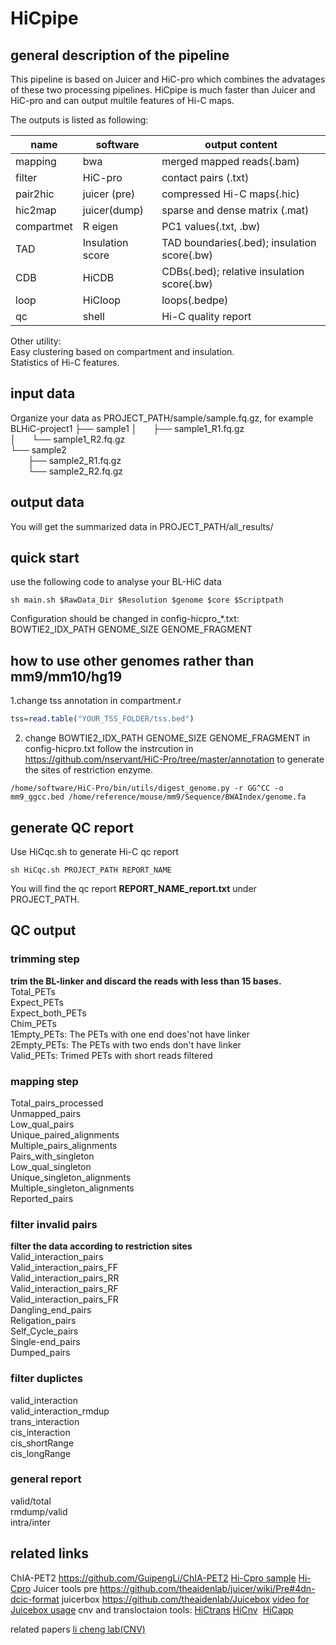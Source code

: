 # HiCpipe

## general description of the pipeline
This pipeline is based on Juicer and HiC-pro which combines the advatages of these two processing pipelines. HiCpipe is much faster than Juicer and HiC-pro and can output multile features of Hi-C maps.

The outputs is listed as following:  


| name | software | output content   |
| ------------ |--------------- | -----|
| mapping | bwa   | merged mapped reads(.bam) |
| filter | HiC-pro | contact pairs (.txt) |
| pair2hic | juicer (pre) | compressed Hi-C maps(.hic) |
| hic2map | juicer(dump) | sparse and dense matrix (.mat) |
| compartmet | R eigen | PC1 values(.txt, .bw) |
| TAD | Insulation score | TAD boundaries(.bed); insulation score(.bw) |
| CDB | HiCDB | CDBs(.bed); relative insulation score(.bw) |
| loop | HiCloop | loops(.bedpe) |
| qc | shell | Hi-C quality report |


Other utility:  
Easy clustering based on compartment and insulation.  
Statistics of Hi-C features.

## input data  
Organize your data as PROJECT_PATH/sample/sample.fq.gz, for example      
BLHiC-project1
├── sample1 
│ &ensp;&ensp;  ├── sample1_R1.fq.gz  
│ &ensp;&ensp;  └── sample1_R2.fq.gz  
└── sample2  
&ensp;&ensp;&ensp;&ensp;├── sample2_R1.fq.gz                         
&ensp;&ensp;&ensp;&ensp;└── sample2_R2.fq.gz     

## output data
You will get the summarized data in PROJECT_PATH/all_results/

## quick start 
use the following code to analyse your BL-HiC data
```shell
sh main.sh $RawData_Dir $Resolution $genome $core $Scriptpath
```

Configuration should be changed in config-hicpro_*.txt: BOWTIE2_IDX_PATH GENOME_SIZE  GENOME_FRAGMENT



## how to use other genomes rather than mm9/mm10/hg19
1.change tss annotation in compartment.r
```R
tss=read.table("YOUR_TSS_FOLDER/tss.bed")
```
2. change BOWTIE2_IDX_PATH GENOME_SIZE  GENOME_FRAGMENT in config-hicpro.txt
follow the instrcution in https://github.com/nservant/HiC-Pro/tree/master/annotation to generate the sites of restriction enzyme.
```shell
/home/software/HiC-Pro/bin/utils/digest_genome.py -r GG^CC -o mm9_ggcc.bed /home/reference/mouse/mm9/Sequence/BWAIndex/genome.fa
```

## generate QC report
Use HiCqc.sh to generate Hi-C qc report
```shell 
sh HiCqc.sh PROJECT_PATH REPORT_NAME
``` 
You will find the qc report **REPORT_NAME_report.txt** under PROJECT_PATH.
## QC output
### trimming step  
**trim the BL-linker and discard the reads with  less than 15 bases.**     
Total_PETs   
Expect_PETs    
Expect_both_PETs    
Chim_PETs  
1Empty_PETs: The PETs with one end does'not have linker    
2Empty_PETs: The PETs with two ends don't have linker   
Valid_PETs: Trimed PETs with short reads filtered    
### mapping step  
Total_pairs_processed  
Unmapped_pairs  
Low_qual_pairs  
Unique_paired_alignments  
Multiple_pairs_alignments  
Pairs_with_singleton  
Low_qual_singleton  
Unique_singleton_alignments  
Multiple_singleton_alignments  
Reported_pairs  
### filter invalid pairs  
**filter the data according to restriction sites**  
Valid_interaction_pairs  
Valid_interaction_pairs_FF  
Valid_interaction_pairs_RR  
Valid_interaction_pairs_RF  
Valid_interaction_pairs_FR  
Dangling_end_pairs  
Religation_pairs  
Self_Cycle_pairs  
Single-end_pairs  
Dumped_pairs  
### filter duplictes   
valid_interaction  
valid_interaction_rmdup  
trans_interaction  
cis_interaction  
cis_shortRange  
cis_longRange  
### general report  
valid/total  
rmdump/valid  
intra/inter  


## related links

ChIA-PET2 https://github.com/GuipengLi/ChIA-PET2
[Hi-Cpro sample](https://zerkalo.curie.fr/partage/HiC-Pro/HiCPro_results/HiC_Pro_v2.7.4_test_data/)
[Hi-Cpro](https://github.com/nservant/HiC-Pro)
Juicer tools pre https://github.com/theaidenlab/juicer/wiki/Pre#4dn-dcic-format
juicerbox https://github.com/theaidenlab/Juicebox
[video for Juicebox usage](https://www.youtube.com/watch?feature=player_embedded&v=xjNXyeUSfZM)
cnv and transloctaion tools: [HiCtrans](https://github.com/ay-lab/HiCtrans) [HiCnv](https://github.com/ay-lab/HiCnv)  [HiCapp](https://bitbucket.org/mthjwu/hicapp)

related papers
[li cheng lab(CNV)](http://cls.pku.edu.cn:8080/index.php?m=content&c=index&a=show&catid=34&id=95)

